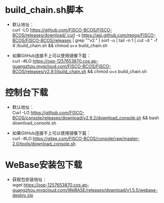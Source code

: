 # build_chain.sh脚本
- 默认地址：<br>
curl -LO https://github.com/FISCO-BCOS/FISCO-BCOS/releases/download/`curl -s https://api.github.com/repos/FISCO-BCOS/FISCO-BCOS/releases | grep "\"v2\." | sort -u | tail -n 1 | cut -d \" -f 4`/build_chain.sh && chmod u+x build_chain.sh

- 如果GitHub连接不上可以使用镜像下载：<br>
curl -#LO https://osp-1257653870.cos.ap-guangzhou.myqcloud.com/FISCO-BCOS/FISCO-BCOS/releases/v2.9.1/build_chain.sh && chmod u+x build_chain.sh

# 控制台下载
- 默认地址：<br>
Curl -LO https://github.com/FISCO-BCOS/console/releases/download/v2.9.2/download_console.sh && bash download_console.sh

- 如果GitHub连接不上可以使用镜像下载：<br>
curl -#LO https://gitee.com/FISCO-BCOS/console/raw/master-2.0/tools/download_console.sh

# WeBase安装包下载
- 获取包安装地址：<br>
wget https://osp-1257653870.cos.ap-guangzhou.myqcloud.com/WeBASE/releases/download/v1.5.5/webase-deploy.zip